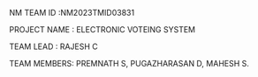 NM TEAM ID :NM2023TMID03831

PROJECT NAME : ELECTRONIC VOTEING SYSTEM

TEAM LEAD : RAJESH C

TEAM MEMBERS: PREMNATH S, PUGAZHARASAN D, MAHESH S.
